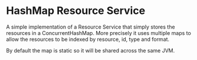 # HashMap Resource Service

A simple implementation of a Resource Service that simply stores the 
resources in a ConcurrentHashMap. More precisely it uses multiple maps to allow the resources to be indexed by resource, id, type and format.

By default the map is static so it will be shared across the same JVM.
